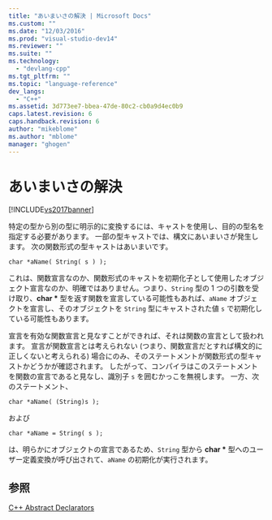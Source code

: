 ```yaml
---
title: "あいまいさの解決 | Microsoft Docs"
ms.custom: ""
ms.date: "12/03/2016"
ms.prod: "visual-studio-dev14"
ms.reviewer: ""
ms.suite: ""
ms.technology: 
  - "devlang-cpp"
ms.tgt_pltfrm: ""
ms.topic: "language-reference"
dev_langs: 
  - "C++"
ms.assetid: 3d773ee7-bbea-47de-80c2-cb0a9d4ec0b9
caps.latest.revision: 6
caps.handback.revision: 6
author: "mikeblome"
ms.author: "mblome"
manager: "ghogen"
---
```

# あいまいさの解決
[!INCLUDE[vs2017banner](../assembler/inline/includes/vs2017banner.md)]

特定の型から別の型に明示的に変換するには、キャストを使用し、目的の型名を指定する必要があります。  一部の型キャストでは、構文にあいまいさが発生します。  次の関数形式の型キャストはあいまいです。  
  
```  
char *aName( String( s ) );  
```  
  
 これは、関数宣言なのか、関数形式のキャストを初期化子として使用したオブジェクト宣言なのか、明確ではありません。つまり、`String` 型の 1 つの引数を受け取り、**char \*** 型を返す関数を宣言している可能性もあれば、`aName` オブジェクトを宣言し、そのオブジェクトを `String` 型にキャストされた値 `s` で初期化している可能性もあります。  
  
 宣言を有効な関数宣言と見なすことができれば、それは関数の宣言として扱われます。  宣言が関数宣言とは考えられない \(つまり、関数宣言だとすれば構文的に正しくないと考えられる\) 場合にのみ、そのステートメントが関数形式の型キャストかどうかが確認されます。  したがって、コンパイラはこのステートメントを関数の宣言であると見なし、識別子 `s` を囲むかっこを無視します。  一方、次のステートメント、  
  
```  
char *aName( (String)s );  
```  
  
 および  
  
```  
char *aName = String( s );  
```  
  
 は、明らかにオブジェクトの宣言であるため、`String` 型から **char \*** 型へのユーザー定義変換が呼び出されて、`aName` の初期化が実行されます。  
  
## 参照  
 [C\+\+ Abstract Declarators](http://msdn.microsoft.com/ja-jp/e7e18c18-0cad-4450-942b-d27e1d4dd088)